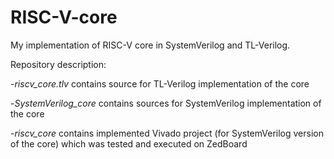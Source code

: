 # RISC-V-core
My implementation of RISC-V core in SystemVerilog and TL-Verilog.

Repository description:
 
  -*riscv_core.tlv* contains source for TL-Verilog implementation of the core
 
  -*SystemVerilog_core* contains sources for SystemVerilog implementation of the core
 
  -*riscv_core* contains implemented Vivado project (for SystemVerilog version of the core) which was tested and executed on ZedBoard
